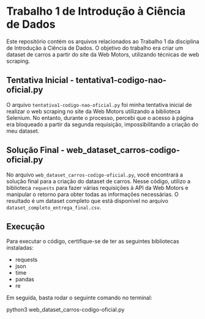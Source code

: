 # Trabalho 1 de Introdução à Ciência de Dados

Este repositório contém os arquivos relacionados ao Trabalho 1 da disciplina de Introdução à Ciência de Dados. O objetivo do trabalho era criar um dataset de carros a partir do site da Web Motors, utilizando técnicas de web scraping.

## Tentativa Inicial - tentativa1-codigo-nao-oficial.py

O arquivo `tentativa1-codigo-nao-oficial.py` foi minha tentativa inicial de realizar o web scraping no site da Web Motors utilizando a biblioteca Selenium. No entanto, durante o processo, percebi que o acesso à página era bloqueado a partir da segunda requisição, impossibilitando a criação do meu dataset.

## Solução Final - web_dataset_carros-codigo-oficial.py

No arquivo `web_dataset_carros-codigo-oficial.py`, você encontrará a solução final para a criação do dataset de carros. Nesse código, utilizo a biblioteca `requests` para fazer várias requisições à API da Web Motors e manipular o retorno para obter todas as informações necessárias. O resultado é um dataset completo que está disponível no arquivo `dataset_completo_entrega_final.csv`.

## Execução

Para executar o código, certifique-se de ter as seguintes bibliotecas instaladas:

- requests
- json
- time
- pandas
- re

Em seguida, basta rodar o seguinte comando no terminal:

python3 web_dataset_carros-codigo-oficial.py